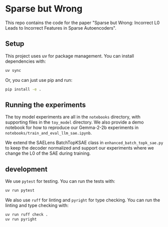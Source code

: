 # Sparse but Wrong

This repo contains the code for the paper "Sparse but Wrong: Incorrect L0 Leads to Incorrect
Features in Sparse Autoencoders".

## Setup

This project uses uv for package management. You can install dependencies with:

```bash
uv sync
```

Or, you can just use pip and run:

```bash
pip install -e .
```

## Running the experiments

The toy model experiments are all in the `notebooks` directory, with supporting files in the `toy_model` directory. We also provide a demo notebook for how to reproduce our Gemma-2-2b experiments in `notebooks/train_and_eval_llm_sae.ipynb`.

We extend the SAELens BatchTopKSAE class in `enhanced_batch_topk_sae.py` to keep the decoder normalized and support our experiments where we change the L0 of the SAE during training.

## development

We use `pytest` for testing. You can run the tests with:

```bash
uv run pytest
```

We also use `ruff` for linting and `pyright` for type checking. You can run the linting and type checking with:

```bash
uv run ruff check .
uv run pyright
```
